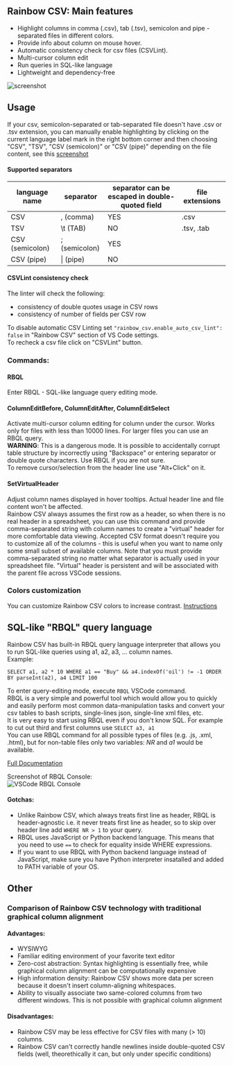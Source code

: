 ## Rainbow CSV: Main features

* Highlight columns in comma (.csv), tab (.tsv), semicolon and pipe - separated files in different colors.
* Provide info about column on mouse hover.
* Automatic consistency check for csv files (CSVLint).
* Multi-cursor column edit
* Run queries in SQL-like language
* Lightweight and dependency-free

![screenshot](https://i.imgur.com/PRFKVIN.png)

## Usage

If your csv, semicolon-separated or tab-separated file doesn't have .csv or .tsv extension, you can manually enable highlighting by clicking on the current language label mark in the right bottom corner and then choosing "CSV", "TSV", "CSV (semicolon)" or "CSV (pipe)" depending on the file content, see this [screenshot](https://stackoverflow.com/a/30776845/2898283)

#### Supported separators

|language name | separator | separator can be escaped in double-quoted field | file extensions |
|--------------|-----------|--------------------------------------------------|------------|
|CSV           | , (comma) | YES                                              | .csv       |
|TSV           | \t (TAB)  | NO                                              | .tsv, .tab  |
|CSV (semicolon) | ; (semicolon)  | YES                                              | |
|CSV (pipe)    | &#124; (pipe)  | NO                                              | |


#### CSVLint consistency check

The linter will check the following:  
* consistency of double quotes usage in CSV rows  
* consistency of number of fields per CSV row  

To disable automatic CSV Linting set `"rainbow_csv.enable_auto_csv_lint": false` in "Rainbow CSV" section of VS Code settings.  
To recheck a csv file click on "CSVLint" button.

### Commands:

#### RBQL
Enter RBQL - SQL-like language query editing mode.


#### ColumnEditBefore, ColumnEditAfter, ColumnEditSelect
Activate multi-cursor column editing for column under the cursor. Works only for files with less than 10000 lines. For larger files you can use an RBQL query.  
**WARNING**: This is a dangerous mode. It is possible to accidentally corrupt table structure by incorrectly using "Backspace" or entering separator or double quote characters. Use RBQL if you are not sure.  
To remove cursor/selection from the header line use "Alt+Click" on it.  


#### SetVirtualHeader
Adjust column names displayed in hover tooltips. Actual header line and file content won't be affected.  
Rainbow CSV always assumes the first row as a header, so when there is no real header in a spreadsheet, you can use this command and provide comma-separated string with column names to create a "virtual" header for more comfortable data viewing. Accepted CSV format doesn't require you to customize all of the columns - this is useful when you want to name only some small subset of available columns. Note that you must provide comma-separated string no matter what separator is actually used in your spreadsheet file. "Virtual" header is persistent and will be associated with the parent file across VSCode sessions.

### Colors customization 
You can customize Rainbow CSV colors to increase contrast. [Instructions](test/color_customization_example.md#colors-customization)

## SQL-like "RBQL" query language

Rainbow CSV has built-in RBQL query language interpreter that allows you to run SQL-like queries using a1, a2, a3, ... column names.  
Example:  
```
SELECT a1, a2 * 10 WHERE a1 == "Buy" && a4.indexOf('oil') != -1 ORDER BY parseInt(a2), a4 LIMIT 100
```
To enter query-editing mode, execute `RBQL` VSCode command.  
RBQL is a very simple and powerful tool which would allow you to quickly and easily perform most common data-manipulation tasks and convert your csv tables to bash scripts, single-lines json, single-line xml files, etc.  
It is very easy to start using RBQL even if you don't know SQL. For example to cut out third and first columns use `SELECT a3, a1`  
You can use RBQL command for all possible types of files (e.g. .js, .xml, .html), but for non-table files only two variables: _NR_ and _a1_ would be available.

[Full Documentation](https://github.com/mechatroner/vscode_rainbow_csv/blob/master/RBQL.md#rbql)  


Screenshot of RBQL Console:  
![VSCode RBQL Console](https://i.imgur.com/HsBG2Y1.png)  

#### Gotchas:
* Unlike Rainbow CSV, which always treats first line as header, RBQL is header-agnostic i.e. it never treats first line as header, so to skip over header line add `WHERE NR > 1` to your query.  
* RBQL uses JavaScript or Python backend language. This means that you need to use `==` to check for equality inside WHERE expressions.  
* If you want to use RBQL with Python backend language instead of JavaScript, make sure you have Python interpreter insatalled and added to PATH variable of your OS.  

## Other
### Comparison of Rainbow CSV technology with traditional graphical column alignment

#### Advantages:

* WYSIWYG  
* Familiar editing environment of your favorite text editor  
* Zero-cost abstraction: Syntax highlighting is essentially free, while graphical column alignment can be computationally expensive  
* High information density: Rainbow CSV shows more data per screen because it doesn't insert column-aligning whitespaces.  
* Ability to visually associate two same-colored columns from two different windows. This is not possible with graphical column alignment  

#### Disadvantages:

* Rainbow CSV may be less effective for CSV files with many (> 10) columns.  
* Rainbow CSV can't correctly handle newlines inside double-quoted CSV fields (well, theorethically it can, but only under specific conditions)  

